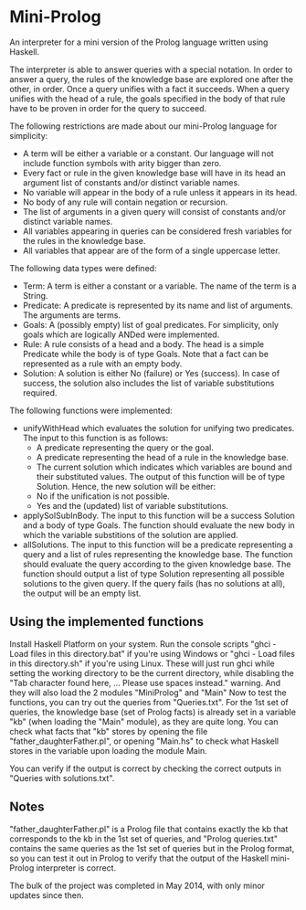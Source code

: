 # Mini-Prolog
An interpreter for a mini version of the Prolog language written using Haskell.

The interpreter is able to answer queries with a special notation.
In order to answer a query, the rules of the knowledge base are explored one after the other, in order. Once a query unifies with a fact
it succeeds. When a query unifies with the head of a rule, the goals specified in the body of that rule have to be proven in
order for the query to succeed.

The following restrictions are made about our mini-Prolog language for simplicity:
* A term will be either a variable or a constant. Our language will not include function symbols with
arity bigger than zero.
* Every fact or rule in the given knowledge base will have in its head an argument list of constants
and/or distinct variable names.
* No variable will appear in the body of a rule unless it appears in its head.
* No body of any rule will contain negation or recursion.
* The list of arguments in a given query will consist of constants and/or distinct variable names.
* All variables appearing in queries can be considered fresh variables for the rules in the knowledge base.
* All variables that appear are of the form of a single uppercase letter.

The following data types were defined:
* Term: A term is either a constant or a variable. The name of the term is a String.
* Predicate: A predicate is represented by its name and list of arguments. The arguments are terms.
* Goals: A (possibly empty) list of goal predicates. For simplicity, only goals which are logically
ANDed were implemented.
* Rule: A rule consists of a head and a body. The head is a simple Predicate while the body
is of type Goals. Note that a fact can be represented as a rule with an empty body.
* Solution: A solution is either No (failure) or Yes (success). In case of success, the solution
also includes the list of variable substitutions required.

The following functions were implemented:
* unifyWithHead which evaluates the solution for unifying two predicates.
The input to this function is as follows:
  * A predicate representing the query or the goal.
  * A predicate representing the head of a rule in the knowledge base.
  * The current solution which indicates which variables are bound and their substituted values.
The output of this function will be of type Solution. Hence, the new solution will be either:
  * No if the unification is not possible.
  * Yes and the (updated) list of variable substitutions.
* applySolSubInBody. The input to this function will be a success Solution and a body of type Goals.
The function should evaluate the new body in which the variable substitions of the solution are applied.
* allSolutions. The input to this function will be a predicate representing a query and a list of rules
representing the knowledge base. The function should evaluate the query according to the given knowledge
base. The function should output a list of type Solution representing all possible solutions to the given
query. If the query fails (has no solutions at all), the output will be an empty list.

## Using the implemented functions
Install Haskell Platform on your system.
Run the console scripts "ghci - Load files in this directory.bat" if you're using Windows or "ghci - Load files in this directory.sh"
if you're using Linux.
These will just run ghci while setting the working directory to be the current directory, while disabling the
"Tab character found here, ... Please use spaces instead." warning. And they will also load the 2 modules
"MiniProlog" and "Main"
Now to test the functions, you can try out the queries from "Queries.txt". For the 1st set of queries, the knowledge base (set of Prolog facts)
is already set in a variable "kb" (when loading the "Main" module), as they are quite long. You can check what facts that "kb" stores by opening the file
"father_daughterFather.pl", or opening "Main.hs" to check what Haskell stores in the variable upon loading the module Main.

You can verify if the output is correct by checking the correct outputs in "Queries with solutions.txt".

## Notes
"father_daughterFather.pl" is a Prolog file that contains exactly the kb that corresponds to the kb in the 1st set of queries, and
"Prolog queries.txt" contains the same queries as the 1st set of queries but in the Prolog format, so you can test it out in 
Prolog to verify that the output of the Haskell mini-Prolog interpreter is correct.

The bulk of the project was completed in May 2014, with only minor updates since then.
  